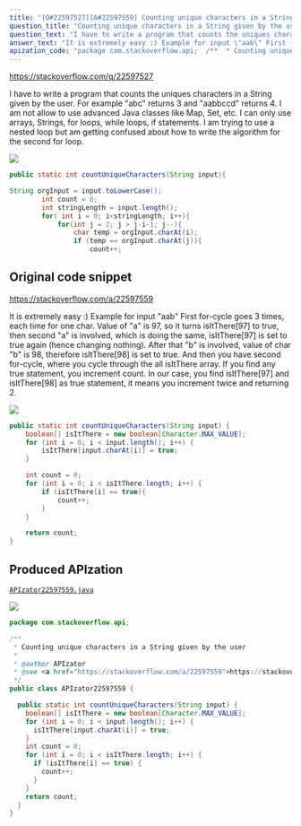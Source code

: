 ```yaml
---
title: "[Q#22597527][A#22597559] Counting unique characters in a String given by the user"
question_title: "Counting unique characters in a String given by the user"
question_text: "I have to write a program that counts the uniques characters in a String given by the user. For example \"abc\" returns 3 and \"aabbccd\" returns 4. I am not allow to use  advanced Java classes like Map, Set, etc. I can only use arrays, Strings, for loops, while loops, if statements. I am trying to use a nested loop but am getting confused about how to write the algorithm for the second for loop."
answer_text: "It is extremely easy :) Example for input \"aab\" First for-cycle goes 3 times, each time for one char. Value of \"a\" is 97, so it turns isItThere[97] to true, then second \"a\" is involved, which is doing the same, isItThere[97] is set to true again (hence changing nothing). After that \"b\" is involved, value of char \"b\" is 98, therefore isItThere[98] is set to true. And then you have second for-cycle, where you cycle through the all isItThere array. If you find any true statement, you increment count. In our case, you find isItThere[97] and isItThere[98] as true statement, it means you increment twice and returning 2."
apization_code: "package com.stackoverflow.api;  /**  * Counting unique characters in a String given by the user  *  * @author APIzator  * @see <a href=\"https://stackoverflow.com/a/22597559\">https://stackoverflow.com/a/22597559</a>  */ public class APIzator22597559 {    public static int countUniqueCharacters(String input) {     boolean[] isItThere = new boolean[Character.MAX_VALUE];     for (int i = 0; i < input.length(); i++) {       isItThere[input.charAt(i)] = true;     }     int count = 0;     for (int i = 0; i < isItThere.length; i++) {       if (isItThere[i] == true) {         count++;       }     }     return count;   } }"
---
```


https://stackoverflow.com/q/22597527

I have to write a program that counts the uniques characters in a String given by the user. For example &quot;abc&quot; returns 3 and &quot;aabbccd&quot; returns 4. I am not allow to use  advanced Java classes like Map, Set, etc. I can only use arrays, Strings, for loops, while loops, if statements. I am trying to use a nested loop but am getting confused about how to write the algorithm for the second for loop.


<div class="code-logo"><img src="/stackoverflow.png" /></div>

```java
public static int countUniqueCharacters(String input){

String orgInput = input.toLowerCase();
        int count = 0;
        int stringLength = input.length();
        for( int i = 0; i<stringLength; i++){
            for(int j = 2; j > j-i-1; j--){
                char temp = orgInput.charAt(i);
                if (temp == orgInput.charAt(j)){
                    count++;
```


## Original code snippet

https://stackoverflow.com/a/22597559

It is extremely easy :)
Example for input &quot;aab&quot;
First for-cycle goes 3 times, each time for one char.
Value of &quot;a&quot; is 97, so it turns isItThere[97] to true, then second &quot;a&quot; is involved, which is doing the same, isItThere[97] is set to true again (hence changing nothing).
After that &quot;b&quot; is involved, value of char &quot;b&quot; is 98, therefore isItThere[98] is set to true.
And then you have second for-cycle, where you cycle through the all isItThere array. If you find any true statement, you increment count. In our case, you find isItThere[97] and isItThere[98] as true statement, it means you increment twice and returning 2.

<div class="code-logo"><img src="/stackoverflow.png" /></div>

```java
public static int countUniqueCharacters(String input) {
    boolean[] isItThere = new boolean[Character.MAX_VALUE];
    for (int i = 0; i < input.length(); i++) {
        isItThere[input.charAt(i)] = true;
    }

    int count = 0;
    for (int i = 0; i < isItThere.length; i++) {
        if (isItThere[i] == true){
            count++;
        }
    }

    return count;
}
```

## Produced APIzation

[`APIzator22597559.java`](https://github.com/pasqualesalza/apization-temp/raw/main/data/search/APIzator22597559.java)

<div class="code-logo"><img src="/apizator.png" /></div>

```java
package com.stackoverflow.api;

/**
 * Counting unique characters in a String given by the user
 *
 * @author APIzator
 * @see <a href="https://stackoverflow.com/a/22597559">https://stackoverflow.com/a/22597559</a>
 */
public class APIzator22597559 {

  public static int countUniqueCharacters(String input) {
    boolean[] isItThere = new boolean[Character.MAX_VALUE];
    for (int i = 0; i < input.length(); i++) {
      isItThere[input.charAt(i)] = true;
    }
    int count = 0;
    for (int i = 0; i < isItThere.length; i++) {
      if (isItThere[i] == true) {
        count++;
      }
    }
    return count;
  }
}

```